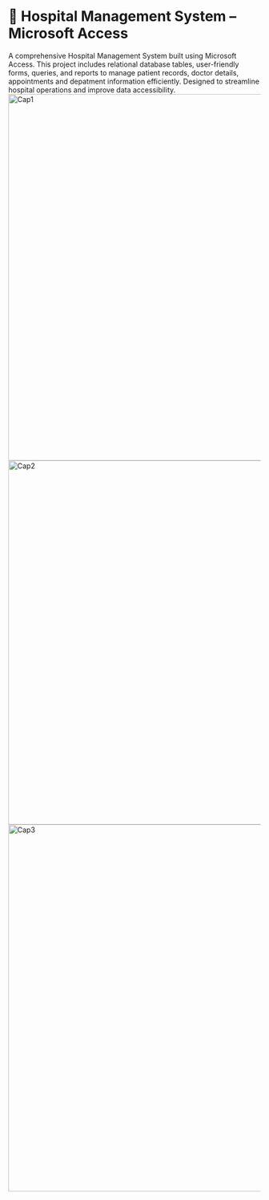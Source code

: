 
# 🏥 Hospital Management System – Microsoft Access
A comprehensive Hospital Management System built using Microsoft Access. This project includes relational database tables, user-friendly forms, queries, and reports to manage patient records, doctor details, appointments and depatment information efficiently. Designed to streamline hospital operations and improve data accessibility.
<img width="1366" height="730" alt="Cap1" src="https://github.com/user-attachments/assets/5738893d-e3b5-4a91-a8e3-1db202025ca9" />
<img width="1362" height="725" alt="Cap2" src="https://github.com/user-attachments/assets/5fa5d4c6-e028-49f4-a78d-6b444e764c7e" />
<img width="1366" height="731" alt="Cap3" src="https://github.com/user-attachments/assets/18d4d995-0c4f-4f66-99d6-7e3a84483de0" />
